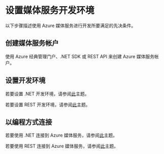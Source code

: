 <properties
    pageTitle="设置 Azure 媒体服务开发环境 | Azure"
    description="设置你的环境以使用 Azure 媒体服务进行开发。"
    services="media-services"
    documentationcenter=""
    author="Juliako"
    manager="erikre"
    editor="" />
<tags
    ms.assetid="0258a633-8b42-4853-acc7-3b5162d1d8cd"
    ms.service="media-services"
    ms.workload="media"
    ms.tgt_pltfrm="na"
    ms.devlang="na"
    ms.topic="get-started-article"
    ms.date="01/23/2017"
    wacn.date="03/10/2017"
    ms.author="juliako" />  



# 设置媒体服务开发环境


以下步骤描述使用 Azure 媒体服务进行开发所要满足的先决条件。

## 创建媒体服务帐户

使用 Azure 经典管理门户、.NET SDK 或 REST API 来创建 Azure 媒体服务帐户。

<a id="setup_dev_env"></a>
## 设置开发环境  

若要设置 .NET 开发环境，请参阅[此](/documentation/articles/media-services-dotnet-how-to-use/)主题。

若要设置 REST 开发环境，请参阅[此](/documentation/articles/media-services-rest-how-to-use/)主题。

<a id="connect"></a>
## 以编程方式连接

若要使用 .NET 连接到 Azure 媒体服务，请参阅[此](/documentation/articles/media-services-dotnet-connect-programmatically/)主题。

若要使用 REST 连接到 Azure 媒体服务，请参阅[此](/documentation/articles/media-services-rest-connect-programmatically/)主题。

<!---HONumber=Mooncake_0306_2017-->